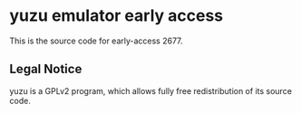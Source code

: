yuzu emulator early access
=============

This is the source code for early-access 2677.

## Legal Notice

yuzu is a GPLv2 program, which allows fully free redistribution of its source code.